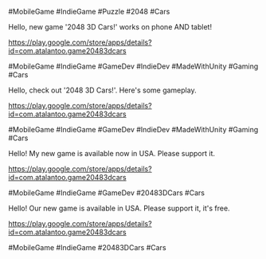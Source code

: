 #MobileGame #IndieGame #Puzzle #2048 #Cars

Hello, new game '2048 3D Cars!' works on phone AND tablet!

https://play.google.com/store/apps/details?id=com.atalantoo.game20483dcars

#MobileGame #IndieGame #GameDev #IndieDev #MadeWithUnity #Gaming #Cars


Hello, check out '2048 3D Cars!'. Here's some gameplay.

https://play.google.com/store/apps/details?id=com.atalantoo.game20483dcars

#MobileGame #IndieGame #GameDev #IndieDev #MadeWithUnity #Gaming #Cars








Hello! My new game is available now in USA. Please support it.

https://play.google.com/store/apps/details?id=com.atalantoo.game20483dcars

#MobileGame #IndieGame #GameDev #20483DCars #Cars





Hello! Our new game is available in USA. Please support it, it's free.

https://play.google.com/store/apps/details?id=com.atalantoo.game20483dcars

#MobileGame #IndieGame #20483DCars #Cars


